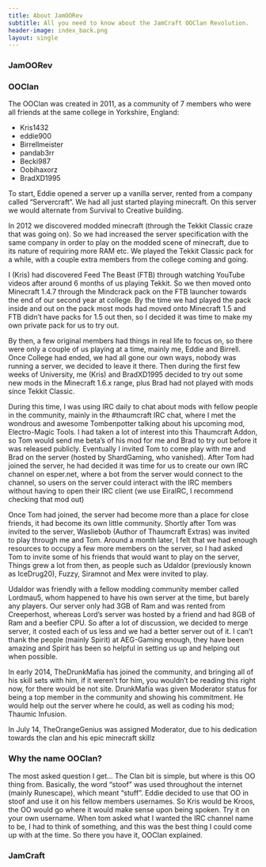 ```yaml
---
title: About JamOORev
subtitle: All you need to know about the JamCraft OOClan Revolution.
header-image: index_back.png
layout: single
---
```


### JamOORev

### OOClan

The OOClan was created in 2011, as a community of 7 members who were all friends at the same college in Yorkshire, England:

- Kris1432
- eddie900
- Birrellmeister
- pandab3rr
- Becki987
- Oobihaxorz
- BradXD1995

To start, Eddie opened a server up a vanilla server, rented from a company called “Servercraft“. We had all just started playing minecraft. On this server we would alternate from Survival to Creative building.

In 2012 we discovered modded minecraft (through the Tekkit Classic craze that was going on).  So we had increased the server specification with the same company in order to play on the modded scene of minecraft, due to its nature of requiring more RAM etc. We played the Tekkit Classic pack for a while, with a couple extra members from the college coming and going.

I (Kris) had discovered Feed The Beast (FTB) through watching YouTube videos after around 6 months of us playing Tekkit. So we then moved onto Minecraft 1.4.7 through the Mindcrack pack on the FTB launcher towards the end of our second year at college. By the time we had played the pack inside and out on the pack most mods had moved onto Minecraft 1.5 and FTB didn’t have packs for 1.5 out then, so I decided it was time to make my own private pack for us to try out.

By then, a few original members had things in real life to focus on, so there were only a couple of us playing at a time, mainly me, Eddie and Birrell. Once College had ended, we had all gone our own ways, nobody was running a server, we decided to leave it there. Then during the first few weeks of University, me (Kris) and BradXD1995 decided to try out some new mods in the Minecraft 1.6.x range, plus Brad had not played with mods since Tekkit Classic.

During this time, I was using IRC daily to chat about mods with fellow people in the community, mainly in the #thaumcraft IRC chat, where I met the wondrous and awesome Tombenpotter talking about his upcoming mod, Electro-Magic Tools. I had taken a lot of interest into this Thaumcraft Addon, so Tom would send me beta’s of his mod for me and Brad to try out before it was released publicly. Eventually I invited Tom to come play with me and Brad on the server (hosted by ShardGaming, who vanished). After Tom had joined the server, he had decided it was time for us to create our own IRC channel on esper.net, where a bot from the server would connect to the channel, so users on the server could interact with the IRC members without having to open their IRC client (we use EiraIRC, I recommend checking that mod out)

Once Tom had joined, the server had become more than a place for close friends, it had become its own little community. Shortly after Tom was invited to the server, Wasliebob (Author of Thaumcraft Extras) was invited to play through me and Tom. Around a month later, I felt that we had enough resources to occupy a few more members on the server, so I had asked Tom to invite some of his friends that would want to play on the server, Things grew a lot from then, as people such as Udaldor (previously known as IceDrug20), Fuzzy, Siramnot and Mex were invited to play.

Udaldor was friendly with a fellow modding community member called Lordmau5, whom happened to have his own server at the time, but barely any players. Our server only had 3GB of Ram and was rented from Creeperhost, whereas Lord’s server was hosted by a friend and had 8GB of Ram and a beefier CPU. So after a lot of discussion, we decided to merge server, it costed each of us less and we had a better server out of it. I can’t thank the people (mainly Spirit) at AEG-Gaming enough, they have been amazing and Spirit has been so helpful in setting us up and helping out when possible.

In early 2014, TheDrunkMafia has joined the community, and bringing all of his skill sets with him, if it weren’t for him, you wouldn’t be reading this right now, for there would be not site. DrunkMafia was given Moderator status for being a top member in the community and showing his commitment. He would help out the server where he could, as well as coding his mod; Thaumic Infusion.

In July 14, TheOrangeGenius was assigned Moderator, due to his dedication towards the clan and his epic minecraft skillz

### Why the name OOClan?

The most asked question I get… The Clan bit is simple, but where is this OO thing from. Basically, the word “stoof” was used throughout the internet (mainly Runescape), which meant “stuff”. Eddie decided to use that OO in stoof and use it on his fellow members usernames. So Kris would be Kroos, the OO would go where it would make sense upon being spoken. Try it on your own username. When tom asked what I wanted the IRC channel name to be, I had to think of something, and this was the best thing I could come up with at the time. So there you have it, OOClan explained.

### JamCraft
